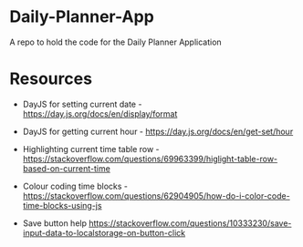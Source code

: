 # Daily-Planner-App
A repo to hold the code for the Daily Planner Application





# Resources

- DayJS for setting current date - 
https://day.js.org/docs/en/display/format

- DayJS for getting current hour - 
https://day.js.org/docs/en/get-set/hour

- Highlighting current time table row -
https://stackoverflow.com/questions/69963399/higlight-table-row-based-on-current-time

- Colour coding time blocks - 
https://stackoverflow.com/questions/62904905/how-do-i-color-code-time-blocks-using-js

- Save button help
https://stackoverflow.com/questions/10333230/save-input-data-to-localstorage-on-button-click

